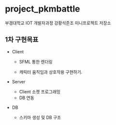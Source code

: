 # project_pkmbattle
부경대학교 IOT 개발자과정 강황석준조 미니프로젝트 저장소


## 1차 구현목표

- Client
    - SFML 통한 렌더링

    - 캐릭터 움직임과 상호작용 구현하기.

- Server
    - Client 소켓 프로그래밍
    - DB 연동 

- DB
    - 스키마 생성 및 DB 구조